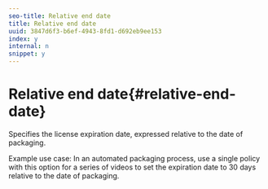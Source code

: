 ```yaml
---
seo-title: Relative end date
title: Relative end date
uuid: 3847d6f3-b6ef-4943-8fd1-d692eb9ee153
index: y
internal: n
snippet: y
---
```


# Relative end date{#relative-end-date}

Specifies the license expiration date, expressed relative to the date of packaging.

Example use case: In an automated packaging process, use a single policy with this option for a series of videos to set the expiration date to 30 days relative to the date of packaging. 
